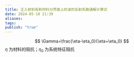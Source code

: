 ```yaml
---
title: 正入射到有耗材料分界面上的波的反射系数通解计算式
date: 2024-05-10 21:39
aliases: 
tags: 
publish: "true"
---
```

$$
\Gamma=\frac{\eta-\eta_0}{\eta+\eta_0}
$$
$\eta$ 为材料的阻抗；$\eta_{0}$ 为系统特征阻抗